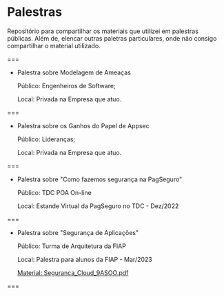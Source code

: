 # Palestras
Repositório para compartilhar os materiais que utilizei em palestras públicas. Além de, elencar outras paletras particulares, onde não consigo compartilhar o material utilizado.

===

- Palestra sobre Modelagem de Ameaças
  
  Público: Engenheiros de Software;
  
  Local: Privada na Empresa que atuo.

===

- Palestra sobre os Ganhos do Papel de Appsec

  Público: Lideranças;
  
  Local: Privada na Empresa que atuo.

===

- Palestra sobre "Como fazemos segurança na PagSeguro"
  
  Público: TDC POA On-line
  
  Local: Estande Virtual da PagSeguro no TDC - Dez/2022

===

- Palestra sobre "Segurança de Aplicações"
  
  Público: Turma de Arquitetura da FIAP
  
  Local: Palestra para alunos da FIAP - Mar/2023

  [Material: Seguranca_Cloud_9ASOO.pdf](https://github.com/silva-andrre/Palestras/files/11360149/Seguranca_Cloud_9ASOO.pdf)

===
